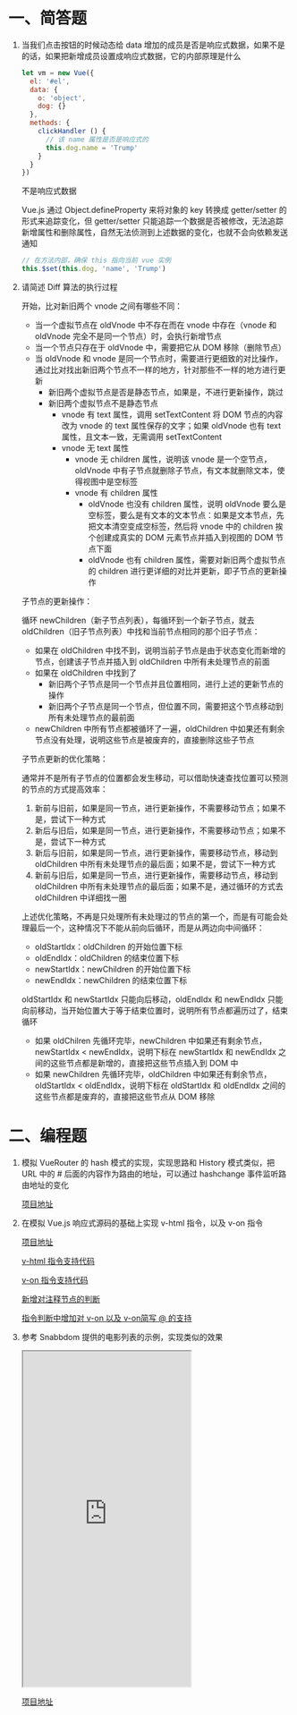 # 一、简答题

1. 当我们点击按钮的时候动态给 data 增加的成员是否是响应式数据，如果不是的话，如果把新增成员设置成响应式数据，它的内部原理是什么

   ```js
   let vm = new Vue({
     el: '#el',
     data: {
       o: 'object',
       dog: {}
     },
     methods: {
       clickHandler () {
         // 该 name 属性是否是响应式的
         this.dog.name = 'Trump'
       }
     }
   })
   ```

   不是响应式数据

   Vue.js 通过 Object.defineProperty 来将对象的 key 转换成 getter/setter 的形式来追踪变化，但 getter/setter 只能追踪一个数据是否被修改，无法追踪新增属性和删除属性，自然无法侦测到上述数据的变化，也就不会向依赖发送通知

   ```js
   // 在方法内部，确保 this 指向当前 vue 实例
   this.$set(this.dog, 'name', 'Trump')
   ```

   

2. 请简述 Diff 算法的执行过程

   开始，比对新旧两个 vnode 之间有哪些不同：

   - 当一个虚拟节点在 oldVnode 中不存在而在 vnode 中存在（vnode 和 oldVnode 完全不是同一个节点）时，会执行新增节点
   - 当一个节点只存在于 oldVnode 中，需要把它从 DOM 移除（删除节点）
   - 当 oldVnode 和 vnode 是同一个节点时，需要进行更细致的对比操作，通过比对找出新旧两个节点不一样的地方，针对那些不一样的地方进行更新
     - 新旧两个虚拟节点是否是静态节点，如果是，不进行更新操作，跳过
     - 新旧两个虚拟节点不是静态节点
       - vnode 有 text 属性，调用 setTextContent 将 DOM 节点的内容改为 vnode 的 text 属性保存的文字；如果 oldVnode 也有 text 属性，且文本一致，无需调用 setTextContent
       - vnode 无 text 属性
         - vnode 无 children 属性，说明该 vnode 是一个空节点，oldVnode 中有子节点就删除子节点，有文本就删除文本，使得视图中是空标签
         - vnode 有 children 属性
           - oldVnode 也没有 children 属性，说明 oldVnode 要么是空标签，要么是有文本的文本节点：如果是文本节点，先把文本清空变成空标签，然后将 vnode 中的 children 挨个创建成真实的 DOM 元素节点并插入到视图的 DOM 节点下面
           - oldVnode 也有 children 属性，需要对新旧两个虚拟节点的 children 进行更详细的对比并更新，即子节点的更新操作

   子节点的更新操作：

   循环 newChildren（新子节点列表），每循环到一个新子节点，就去 oldChildren（旧子节点列表）中找和当前节点相同的那个旧子节点：

   - 如果在 oldChildren 中找不到，说明当前子节点是由于状态变化而新增的节点，创建该子节点并插入到 oldChildren 中所有未处理节点的前面
   - 如果在 oldChildren 中找到了
     - 新旧两个子节点是同一个节点并且位置相同，进行上述的更新节点的操作
     - 新旧两个子节点是同一个节点，但位置不同，需要把这个节点移动到所有未处理节点的最前面
   - newChildren 中所有节点都被循环了一遍，oldChildren 中如果还有剩余节点没有处理，说明这些节点是被废弃的，直接删除这些子节点

   子节点更新的优化策略：

   通常并不是所有子节点的位置都会发生移动，可以借助快速查找位置可以预测的节点的方式提高效率：

   1. 新前与旧前，如果是同一节点，进行更新操作，不需要移动节点；如果不是，尝试下一种方式
   2. 新后与旧后，如果是同一节点，进行更新操作，不需要移动节点；如果不是，尝试下一种方式
   3. 新后与旧前，如果是同一节点，进行更新操作，需要移动节点，移动到 oldChildren 中所有未处理节点的最后面；如果不是，尝试下一种方式
   4. 新前与旧后，如果是同一节点，进行更新操作，需要移动节点，移动到 oldChildren 中所有未处理节点的最后面；如果不是，通过循环的方式去 oldChildren 中详细找一圈

   上述优化策略，不再是只处理所有未处理过的节点的第一个，而是有可能会处理最后一个，这种情况下不能从前向后循环，而是从两边向中间循环：

   - oldStartIdx：oldChildren 的开始位置下标
   - oldEndIdx：oldChildren 的结束位置下标
   - newStartIdx：newChildren 的开始位置下标
   - newEndIdx：newChildren 的结束位置下标

   oldStartIdx 和 newStartIdx 只能向后移动，oldEndIdx 和 newEndIdx 只能向前移动，当开始位置大于等于结束位置时，说明所有节点都遍历过了，结束循环

   - 如果 oldChilren 先循环完毕，newChildren 中如果还有剩余节点，newStartIdx < newEndIdx，说明下标在 newStartIdx 和 newEndIdx 之间的这些节点都是新增的，直接把这些节点插入到 DOM 中
   - 如果 newChildren 先循环完毕，oldChildren 中如果还有剩余节点，oldStartIdx < oldEndIdx，说明下标在 oldStartIdx 和 oldEndIdx 之间的这些节点都是废弃的，直接把这些节点从 DOM 移除



# 二、编程题

1. 模拟 VueRouter 的 hash 模式的实现，实现思路和 History 模式类似，把 URL 中的 # 后面的内容作为路由的地址，可以通过 hashchange 事件监听路由地址的变化

   [项目地址](https://github.com/cinyearchan/fed-e-task-03-01/tree/master/code/custom-tiny-vue-router)

2. 在模拟 Vue.js 响应式源码的基础上实现 v-html 指令，以及 v-on 指令

   [项目地址](https://github.com/cinyearchan/fed-e-task-03-01/blob/master/code/custom-tiny-vue)

   [v-html 指令支持代码](https://github.com/cinyearchan/fed-e-task-03-01/blob/b1e6817e7ab01e0f25354c0e09313197819f1847/code/custom-tiny-vue/lib/Compiler.js#L80-L85)

   [v-on 指令支持代码](https://github.com/cinyearchan/fed-e-task-03-01/blob/b1e6817e7ab01e0f25354c0e09313197819f1847/code/custom-tiny-vue/lib/Compiler.js#L88-L101)

   [新增对注释节点的判断](https://github.com/cinyearchan/fed-e-task-03-01/blob/b1e6817e7ab01e0f25354c0e09313197819f1847/code/custom-tiny-vue/lib/Compiler.js#L13-L21)

   [指令判断中增加对 v-on 以及 v-on简写 @ 的支持](https://github.com/cinyearchan/fed-e-task-03-01/blob/b1e6817e7ab01e0f25354c0e09313197819f1847/code/custom-tiny-vue/lib/Compiler.js#L36-L51)

3. 参考 Snabbdom 提供的电影列表的示例，实现类似的效果 

   <iframe src="http://snabbdom.github.io/snabbdom/examples/reorder-animation/" height="600"></iframe>
   
   [项目地址](https://github.com/cinyearchan/fed-e-task-03-01/tree/master/code/minivue)


















































